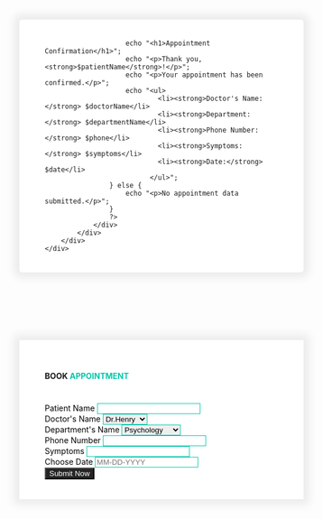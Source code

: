 <!DOCTYPE html>
<html lang="en">
<head>
    <meta charset="UTF-8">
    <meta name="viewport" content="width=device-width, initial-scale=1.0">
    <title>Appointment Confirmation</title>
    <link rel="stylesheet" href="https://stackpath.bootstrapcdn.com/bootstrap/4.5.2/css/bootstrap.min.css">
    <style>
        .confirmation_section {
            padding: 60px 0;
        }
        .confirmation {
            padding: 35px 45px;
            box-shadow: 0 0 15px 10px rgba(0, 0, 0, 0.07);
            background-color: #fff;
            border-radius: 5px;
        }
        .confirmation h1 {
            margin-bottom: 20px;
            color: #00c6a9;
        }
        .confirmation ul {
            list-style-type: none;
            padding: 0;
        }
        .confirmation ul li {
            margin: 10px 0;
        }
        .book_section {
            padding: 60px 0;
        }
        .book_section h4 {
            position: relative;
            padding-bottom: 5px;
            margin-bottom: 35px;
        }
        .book_section h4 span {
            color: #00c6a9;
        }
        .book_section form {
            padding: 35px 45px;
            box-shadow: 0 0 15px 10px rgba(0, 0, 0, 0.07);
            background-color: #fff;
        }
        .book_section form label {
            color: #000;
        }
        .book_section form .form-control {
            border: 1px solid #00c6a9;
        }
        .book_section form button.btn {
            background-color: #252525;
            color: #fff;
        }
    </style>
</head>
<body>

<section class="confirmation_section">
    <div class="container">
        <div class="row">
            <div class="col">
                <div class="confirmation">
                    <?php
                    if ($_SERVER["REQUEST_METHOD"] == "POST") {
                        $patientName = htmlspecialchars($_POST['patientName']);
                        $doctorName = htmlspecialchars($_POST['doctorName']);
                        $departmentName = htmlspecialchars($_POST['departmentName']);
                        $phone = htmlspecialchars($_POST['phone']);
                        $symptoms = htmlspecialchars($_POST['symptoms']);
                        $date = htmlspecialchars($_POST['date']);

                        echo "<h1>Appointment Confirmation</h1>";
                        echo "<p>Thank you, <strong>$patientName</strong>!</p>";
                        echo "<p>Your appointment has been confirmed.</p>";
                        echo "<ul>
                                <li><strong>Doctor's Name:</strong> $doctorName</li>
                                <li><strong>Department:</strong> $departmentName</li>
                                <li><strong>Phone Number:</strong> $phone</li>
                                <li><strong>Symptoms:</strong> $symptoms</li>
                                <li><strong>Date:</strong> $date</li>
                              </ul>";
                    } else {
                        echo "<p>No appointment data submitted.</p>";
                    }
                    ?>
                </div>
            </div>
        </div>
    </div>
</section>

<section class="book_section layout_padding">
    <div class="container">
        <div class="row">
            <div class="col">
                <form method="POST" action="confirmation.php">
                    <h4>BOOK <span>APPOINTMENT</span></h4>
                    <div class="form-row">
                        <div class="form-group col-lg-4">
                            <label for="inputPatientName">Patient Name</label>
                            <input type="text" class="form-control" id="inputPatientName" name="patientName" required>
                        </div>
                        <div class="form-group col-lg-4">
                            <label for="inputDoctorName">Doctor's Name</label>
                            <select class="form-control" id="inputDoctorName" name="doctorName" required>
                                <option value="Dr.Henry">Dr.Henry</option>
                                <option value="Dr.Jennie">Dr.Jennie</option>
                                <option value="Dr.Marco">Dr.Marco</option>
                            </select>
                        </div>
                        <div class="form-group col-lg-4">
                            <label for="inputDepartmentName">Department's Name</label>
                            <select class="form-control" id="inputDepartmentName" name="departmentName" required>
                                <option value="Psychology">Psychology</option>
                                <option value="Cardiology">Cardiology</option>
                                <option value="Dermatologist">Dermatologist</option>
                            </select>
                        </div>
                    </div>
                    <div class="form-row">
                        <div class="form-group col-lg-4">
                            <label for="inputPhone">Phone Number</label>
                            <input type="tel" class="form-control" id="inputPhone" name="phone" required>
                        </div>
                        <div class="form-group col-lg-4">
                            <label for="inputSymptoms">Symptoms</label>
                            <input type="text" class="form-control" id="inputSymptoms" name="symptoms" required>
                        </div>
                        <div class="form-group col-lg-4">
                            <label for="inputDate">Choose Date</label>
                            <input type="text" class="form-control" id="inputDate" name="date" placeholder="MM-DD-YYYY" required readonly>
                        </div>
                    </div>
                    <div class="btn-box">
                        <button type="submit" class="btn">Submit Now</button>
                    </div>
                </form>
            </div>
        </div>
    </div>
</section>

</body>
</html>
